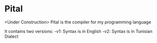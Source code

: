 # Pital
&lt;Under Construction> Pital is the compiler for my programming language

It contains two versions:
-v1: Syntax is in English
-v2: Syntax is in Tunisian Dialect
